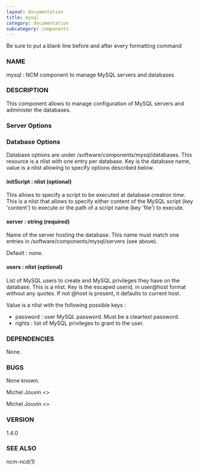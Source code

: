 ```yaml
---
layout: documentation
title: mysql
category: documentation
subcategory: components
---
```

Be sure to put a blank line before and after every formatting command

### NAME

mysql : NCM component to manage MySQL servers and databases

### DESCRIPTION

This component allows to manage configuration of MySQL servers and administer the databases.

### Server Options

### Database Options

Database options are under /software/components/mysql/databases. This resource is a nlist with one entry per database. Key is the
database name, value is a nlist allowing to specify options described below.

#### initScript : nlist (optional) 

This allows to specify a script to be executed at database creation time. This is a nlist that allows to specify either content
of the MySQL script (key 'content') to execute or the path of a script name (key 'file') to execute. 

#### server : string (required)

Name of the server hosting the database. This name must match one entries in /software/components/mysql/servers (see above).

Default : none.

#### users : nlist (optional)

List of MySQL users to create and MySQL privileges they have on the database. This is a nlist. Key is the escaped userid, in
user@host format without any quotes. If not @host is present, it defaults to current host.

Value is a nlist with the following possible keys :

- password : user MySQL password. Must be a cleartext password.
- rights : list of MySQL privileges to grant to the user.

### DEPENDENCIES

None.

### BUGS

None known.

Michel Jouvin <>

Michel Jouvin <>

### VERSION

1.4.0

### SEE ALSO

ncm-ncd(1)
